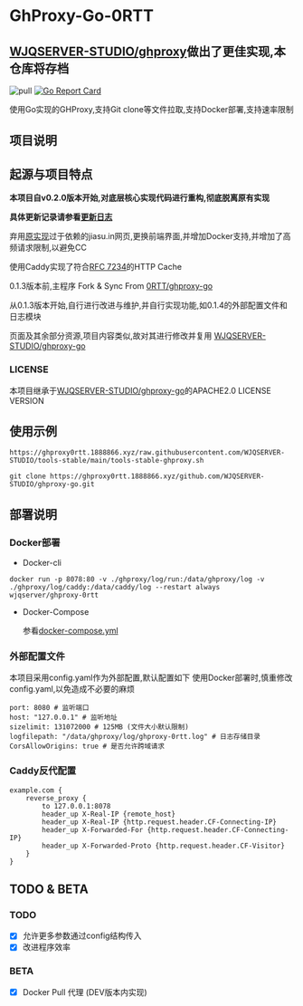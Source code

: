 # GhProxy-Go-0RTT

## [WJQSERVER-STUDIO/ghproxy](https://github.com/WJQSERVER-STUDIO/ghproxy)做出了更佳实现,本仓库将存档

![pull](https://img.shields.io/docker/pulls/wjqserver/ghproxy-0rtt.svg)
[![Go Report Card](https://goreportcard.com/badge/github.com/WJQSERVER/ghproxy-go-0RTT)](https://goreportcard.com/report/github.com/WJQSERVER/ghproxy-go-0RTT)

使用Go实现的GHProxy,支持Git clone等文件拉取,支持Docker部署,支持速率限制

## 项目说明

## 起源与项目特点

**本项目自v0.2.0版本开始,对底层核心实现代码进行重构,彻底脱离原有实现**

**具体更新记录请参看[更新日志](https://github.com/WJQSERVER/ghproxy-go-0RTT/blob/main/CHANGELOG.md)**

弃用[原实现](https://github.com/0-RTT/ghproxy-go)过于依赖的jiasu.in网页,更换前端界面,并增加Docker支持,并增加了高频请求限制,以避免CC

使用Caddy实现了符合[RFC 7234](https://httpwg.org/specs/rfc7234.html)的HTTP Cache

0.1.3版本前,主程序 Fork & Sync From [0RTT/ghproxy-go](https://github.com/0-RTT/ghproxy-go) 

从0.1.3版本开始,自行进行改进与维护,并自行实现功能,如0.1.4的外部配置文件和日志模块

页面及其余部分资源,项目内容类似,故对其进行修改并复用 [WJQSERVER-STUDIO/ghproxy-go](https://github.com/WJQSERVER-STUDIO/ghproxy-go)

### LICENSE

本项目继承于[WJQSERVER-STUDIO/ghproxy-go](https://github.com/WJQSERVER-STUDIO/ghproxy-go)的APACHE2.0 LICENSE VERSION

## 使用示例

```
https://ghproxy0rtt.1888866.xyz/raw.githubusercontent.com/WJQSERVER-STUDIO/tools-stable/main/tools-stable-ghproxy.sh

git clone https://ghproxy0rtt.1888866.xyz/github.com/WJQSERVER-STUDIO/ghproxy-go.git
```

## 部署说明

### Docker部署

- Docker-cli

```
docker run -p 8078:80 -v ./ghproxy/log/run:/data/ghproxy/log -v ./ghproxy/log/caddy:/data/caddy/log --restart always wjqserver/ghproxy-0rtt
```

- Docker-Compose

    参看[docker-compose.yml](https://github.com/WJQSERVER/ghproxy-go-0RTT/blob/main/docker-compose.yml)

### 外部配置文件

本项目采用config.yaml作为外部配置,默认配置如下
使用Docker部署时,慎重修改config.yaml,以免造成不必要的麻烦

```
port: 8080 # 监听端口
host: "127.0.0.1" # 监听地址
sizelimit: 131072000 # 125MB (文件大小默认限制)
logfilepath: "/data/ghproxy/log/ghproxy-0rtt.log" # 日志存储目录
CorsAllowOrigins: true # 是否允许跨域请求
```

### Caddy反代配置

```
example.com {
    reverse_proxy {
        to 127.0.0.1:8078
        header_up X-Real-IP {remote_host}	    
        header_up X-Real-IP {http.request.header.CF-Connecting-IP}
        header_up X-Forwarded-For {http.request.header.CF-Connecting-IP}
        header_up X-Forwarded-Proto {http.request.header.CF-Visitor}
    }    
}
```

## TODO & BETA

### TODO

- [x] 允许更多参数通过config结构传入
- [x] 改进程序效率

### BETA

- [x] Docker Pull 代理 (DEV版本内实现)
